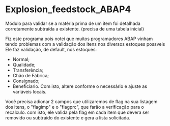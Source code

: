 # Explosion_feedstock_ABAP4
Módulo para validar se a matéria prima de um item foi detalhada corretamente subtraída a existente. (precisa de uma tabela inicial)



Fiz este programa pois notei que muitos programadores ABAP vinham tendo problemas com a validação dos itens nos diversos estoques possveis
Ele faz validação, de default, nos estoques:
  - Normal;
  - Qualidade;
  - Transferência;
  - Chão de Fábrica;
  - Consignado;
  - Beneficiario.
  Com isto, altere conforme o necessário e ajuste as variáveis locais.

Você precisa adionar 2 campos que utilizaremos de flag na sua listagem dos itens, o "flagimp" e o "flagprc", que farão a verificação para o recalculo.
 com isto, ele valida pela flag em cada item que devera ser removido ou subtraido do existente e gera a lista solicitada.
 
